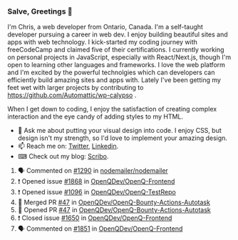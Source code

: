 ### Salve, Greetings 👋

I'm Chris, a web developer from Ontario, Canada. I'm a self-taught developer pursuing a career in web dev. I enjoy building beautiful sites and apps with web technology.
I kick-started my coding journey with freeCodeCamp and claimed five of their certifications.  I currently working on personal projects in JavaScript, especially with React/Next.js, though I'm open to learning other languages and frameworks. I love the web platform and I'm excited by the powerful technolgies which can developers can efficiently build amazing sites and apps with. Lately I've been getting my feet wet with larger projects by contributing to https://github.com/Automattic/wp-calypso .

When I get down to coding, I enjoy the satisfaction of creating complex interaction and the eye candy of adding styles to my HTML. 

- 💬 Ask me about putting your visual design into code. I enjoy CSS, but design isn't my strength, so I'd love to implement your amazing design.
- 📫 Reach me on: [Twitter](https://twitter.com/Christo28120856), [Linkedin](https://www.linkedin.com/in/christopher-stevers-07b9a5204/).
- ⌨ Check out my blog: [Scribo](https://christopherstevers.cf).
<!--
**Christopher-Stevers/Christopher-Stevers** is a ✨ _special_ ✨ repository because its `README.md` (this file) appears on your GitHub profile.

Here are some ideas to get you started:

- 🔭 I’m currently working on ...
- 🌱 I’m currently learning ...
- 👯 I’m looking to collaborate on ...
- 🤔 I’m looking for help with ...
- 😄 Pronouns: ...
- ⚡ Fun fact: ...
-->

<!--START_SECTION:activity-->
1. 🗣 Commented on [#1290](https://github.com/nodemailer/nodemailer/issues/1290) in [nodemailer/nodemailer](https://github.com/nodemailer/nodemailer)
2. ❗️ Opened issue [#1868](https://github.com/OpenQDev/OpenQ-Frontend/issues/1868) in [OpenQDev/OpenQ-Frontend](https://github.com/OpenQDev/OpenQ-Frontend)
3. ❗️ Opened issue [#1096](https://github.com/OpenQDev/OpenQ-TestRepo/issues/1096) in [OpenQDev/OpenQ-TestRepo](https://github.com/OpenQDev/OpenQ-TestRepo)
4. 🎉 Merged PR [#47](https://github.com/OpenQDev/OpenQ-Bounty-Actions-Autotask/pull/47) in [OpenQDev/OpenQ-Bounty-Actions-Autotask](https://github.com/OpenQDev/OpenQ-Bounty-Actions-Autotask)
5. 💪 Opened PR [#47](https://github.com/OpenQDev/OpenQ-Bounty-Actions-Autotask/pull/47) in [OpenQDev/OpenQ-Bounty-Actions-Autotask](https://github.com/OpenQDev/OpenQ-Bounty-Actions-Autotask)
6. ❗️ Closed issue [#1650](https://github.com/OpenQDev/OpenQ-Frontend/issues/1650) in [OpenQDev/OpenQ-Frontend](https://github.com/OpenQDev/OpenQ-Frontend)
7. 🗣 Commented on [#1851](https://github.com/OpenQDev/OpenQ-Frontend/issues/1851) in [OpenQDev/OpenQ-Frontend](https://github.com/OpenQDev/OpenQ-Frontend)
<!--END_SECTION:activity-->
